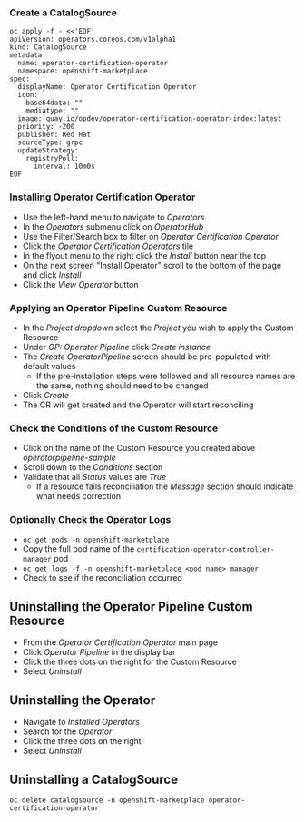 ### Create a CatalogSource
```
oc apply -f - <<'EOF'
apiVersion: operators.coreos.com/v1alpha1
kind: CatalogSource
metadata:
  name: operator-certification-operator
  namespace: openshift-marketplace
spec:
  displayName: Operator Certification Operator
  icon:
    base64data: ""
    mediatype: ""
  image: quay.io/opdev/operator-certification-operator-index:latest
  priority: -200
  publisher: Red Hat
  sourceType: grpc
  updateStrategy:
    registryPoll:
      interval: 10m0s
EOF
```

### Installing Operator Certification Operator
* Use the left-hand menu to navigate to *Operators*
* In the *Operators* submenu click on *OperatorHub*
* Use the Filter/Search box to filter on *Operator Certification Operator*
* Click the *Operator Certification Operators* tile
* In the flyout menu to the right click the *Install* button near the top
* On the next screen "Install Operator" scroll to the bottom of the page and click *Install*
* Click the *View Operator* button

### Applying an Operator Pipeline Custom Resource
* In the *Project dropdown* select the *Project* you wish to apply the Custom Resource
* Under *OP: Operator Pipeline* click *Create instance*
* The *Create OperatorPipeline* screen should be pre-populated with default values
  * If the pre-installation steps were followed and all resource names are the same, nothing should need to be changed
* Click *Create*
* The CR will get created and the Operator will start reconciling

### Check the Conditions of the Custom Resource
* Click on the name of the Custom Resource you created above *operatorpipeline-sample*
* Scroll down to the *Conditions* section
* Validate that all *Status* values are *True*
  * If a resource fails reconciliation the *Message* section should indicate what needs correction
  
### Optionally Check the Operator Logs
* `oc get pods -n openshift-marketplace`
* Copy the full pod name of the `certification-operator-controller-manager` pod
* `oc get logs -f -n openshift-marketplace <pod name> manager`
* Check to see if the reconciliation occurred 

## Uninstalling the Operator Pipeline Custom Resource
* From the *Operator Certification Operator* main page 
* Click *Operator Pipeline* in the display bar
* Click the three dots on the right for the Custom Resource
* Select *Uninstall*

## Uninstalling the Operator
* Navigate to *Installed Operators* 
* Search for the *Operator*
* Click the three dots on the right
* Select *Uninstall*

## Uninstalling a CatalogSource
`oc delete catalogsource -n openshift-marketplace operator-certification-operator`
